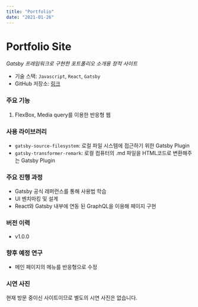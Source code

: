 ```yaml
---
title: "Portfolio"
date: "2021-01-26"
---
```


# Portfolio Site

_Gatsby 프레임워크로 구현한 포트폴리오 소개용 정적 사이트_

- 기술 스택: `Javascript`, `React`, `Gatsby`
- GitHub 저장소: [링크](https://github.com/bvv8808/Portfolio-Gatsby)

### 주요 기능

1. FlexBox, Media query를 이용한 반응형 웹

### 사용 라이브러리

- `gatsby-source-filesystem`: 로컬 파일 시스템에 접근하기 위한 Gatsby Plugin
- `gatsby-transformer-remark`: 로컬 컴퓨터의 .md 파일을 HTML코드로 변환해주는 Gatsby Plugin

### 주요 진행 과정

- Gatsby 공식 레퍼런스를 통해 사용법 학습
- UI 벤치마킹 및 설계
- React와 Gatsby 내부에 연동 된 GraphQL을 이용해 페이지 구현

### 버전 이력

- v1.0.0

### 향후 예정 연구

- 메인 페이지의 메뉴를 반응형으로 수정

### 시연 사진

현재 방문 중이신 사이트이므로 별도의 시연 사진은 없습니다.

